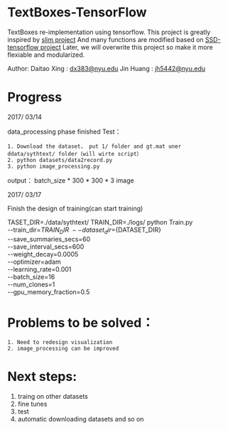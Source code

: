 # TextBoxes-TensorFlow
TextBoxes re-implementation using tensorflow.
This project is greatly inspired by [slim project](https://github.com/tensorflow/models/tree/master/slim)
And many functions are modified based on [SSD-tensorflow project](https://github.com/balancap/SSD-Tensorflow)
Later, we will overwrite this project so make it more
flexiable and modularized.

Author: 
	Daitao Xing : dx383@nyu.edu
	Jin Huang   : jh5442@nyu.edu

# Progress
2017/ 03/14  

data_processing phase finished
Test：

	1. Download the dataset， put 1/ folder and gt.mat uner ddata/sythtext/ folder（will wirte script）   
	2. python datasets/data2record.py    
	3. python image_processing.py    
	
output： batch_size * 300 * 300 * 3 image

2017/ 03/17  

Finish the design of training(can start training)	

TASET_DIR=./data/sythtext/
TRAIN_DIR=./logs/
python Train.py \
    --train_dir=${TRAIN_DIR} \
    --dataset_dir=${DATASET_DIR} \
    --save_summaries_secs=60 \
    --save_interval_secs=600 \
    --weight_decay=0.0005 \
    --optimizer=adam \
    --learning_rate=0.001 \
    --batch_size=16 \
    --num_clones=1 \
    --gpu_memory_fraction=0.5 
# Problems to be solved： 
	1. Need to redesign visualization		
	2. image_processing can be improved
		
# Next steps:
 
1. traing on other datasets
2. fine tunes
3. test
4. automatic downloading datasets and so on

